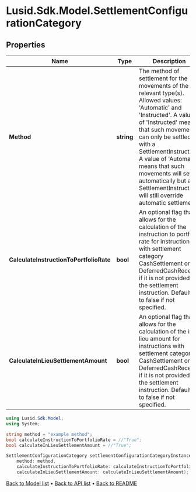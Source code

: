 # Lusid.Sdk.Model.SettlementConfigurationCategory

## Properties

Name | Type | Description | Notes
------------ | ------------- | ------------- | -------------
**Method** | **string** | The method of settlement for the movements of the relevant type(s). Allowed values: &#39;Automatic&#39; and &#39;Instructed&#39;. A value of &#39;Instructed&#39; means that such movements can only be settled with a SettlementInstruction. A value of &#39;Automatic&#39; means that such movements will settle automatically but a SettlementInstruction will still override automatic settlement. | [optional] 
**CalculateInstructionToPortfolioRate** | **bool** | An optional flag that allows for the calculation of the instruction to portfolio rate for instructions with settlement category CashSettlement or DeferredCashReceipt, if it is not provided on the settlement instruction. Defaults to false if not specified. | [optional] 
**CalculateInLieuSettlementAmount** | **bool** | An optional flag that allows for the calculation of the in lieu amount for instructions with settlement category CashSettlement or DeferredCashReceipt, if it is not provided on the settlement instruction. Defaults to false if not specified. | [optional] 

```csharp
using Lusid.Sdk.Model;
using System;

string method = "example method";
bool calculateInstructionToPortfolioRate = //"True";
bool calculateInLieuSettlementAmount = //"True";

SettlementConfigurationCategory settlementConfigurationCategoryInstance = new SettlementConfigurationCategory(
    method: method,
    calculateInstructionToPortfolioRate: calculateInstructionToPortfolioRate,
    calculateInLieuSettlementAmount: calculateInLieuSettlementAmount);
```

[Back to Model list](../README.md#documentation-for-models) &#8226; [Back to API list](../README.md#documentation-for-api-endpoints) &#8226; [Back to README](../README.md)
